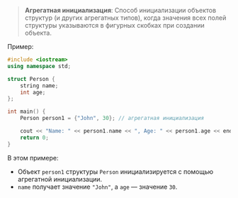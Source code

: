 >**Агрегатная инициализация**: Способ инициализации объектов структур (и других агрегатных типов), когда значения всех полей структуры указываются в фигурных скобках при создании объекта.

Пример:

```cpp
#include <iostream>
using namespace std;

struct Person {
    string name;
    int age;
};

int main() {
    Person person1 = {"John", 30}; // агрегатная инициализация

    cout << "Name: " << person1.name << ", Age: " << person1.age << endl;
    return 0;
}
```

В этом примере:

- Объект `person1` структуры `Person` инициализируется с помощью агрегатной инициализации.
- `name` получает значение `"John"`, а `age` — значение `30`.

